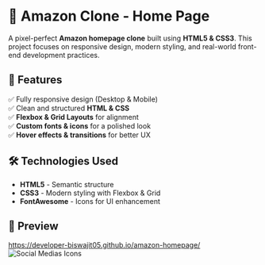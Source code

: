 # 🛒 Amazon Clone - Home Page  

A pixel-perfect **Amazon homepage clone** built using **HTML5 & CSS3**. This project focuses on responsive design, modern styling, and real-world front-end development practices.  

## 🚀 Features  
✅ Fully responsive design (Desktop & Mobile)  
✅ Clean and structured **HTML & CSS**  
✅ **Flexbox & Grid Layouts** for alignment  
✅ **Custom fonts & icons** for a polished look  
✅ **Hover effects & transitions** for better UX  

## 🛠 Technologies Used  
- **HTML5** - Semantic structure  
- **CSS3** - Modern styling with Flexbox & Grid  
- **FontAwesome** - Icons for UI enhancement  

## 📸 Preview  
https://developer-biswajit05.github.io/amazon-homepage/
![Social Medias Icons](https://github.com/user-attachments/assets/93d44a31-562a-4578-88d6-5b5f4b43d095)
